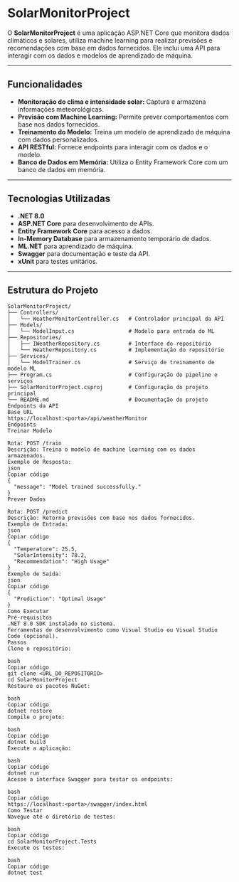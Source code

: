 # SolarMonitorProject

O **SolarMonitorProject** é uma aplicação ASP.NET Core que monitora dados climáticos e solares, utiliza machine learning para realizar previsões e recomendações com base em dados fornecidos. Ele inclui uma API para interagir com os dados e modelos de aprendizado de máquina.

---

## Funcionalidades

- **Monitoração do clima e intensidade solar:** Captura e armazena informações meteorológicas.
- **Previsão com Machine Learning:** Permite prever comportamentos com base nos dados fornecidos.
- **Treinamento do Modelo:** Treina um modelo de aprendizado de máquina com dados personalizados.
- **API RESTful:** Fornece endpoints para interagir com os dados e o modelo.
- **Banco de Dados em Memória:** Utiliza o Entity Framework Core com um banco de dados em memória.

---

## Tecnologias Utilizadas

- **.NET 8.0**
- **ASP.NET Core** para desenvolvimento de APIs.
- **Entity Framework Core** para acesso a dados.
- **In-Memory Database** para armazenamento temporário de dados.
- **ML.NET** para aprendizado de máquina.
- **Swagger** para documentação e teste da API.
- **xUnit** para testes unitários.

---

## Estrutura do Projeto

```plaintext
SolarMonitorProject/
├── Controllers/
│   └── WeatherMonitorController.cs   # Controlador principal da API
├── Models/
│   └── ModelInput.cs                 # Modelo para entrada do ML
├── Repositories/
│   ├── IWeatherRepository.cs         # Interface do repositório
│   └── WeatherRepository.cs          # Implementação do repositório
├── Services/
│   └── ModelTrainer.cs               # Serviço de treinamento de modelo ML
├── Program.cs                        # Configuração do pipeline e serviços
├── SolarMonitorProject.csproj        # Configuração do projeto principal
└── README.md                         # Documentação do projeto
Endpoints da API
Base URL
https://localhost:<porta>/api/weatherMonitor
Endpoints
Treinar Modelo

Rota: POST /train
Descrição: Treina o modelo de machine learning com os dados armazenados.
Exemplo de Resposta:
json
Copiar código
{
  "message": "Model trained successfully."
}
Prever Dados

Rota: POST /predict
Descrição: Retorna previsões com base nos dados fornecidos.
Exemplo de Entrada:
json
Copiar código
{
  "Temperature": 25.5,
  "SolarIntensity": 78.2,
  "Recommendation": "High Usage"
}
Exemplo de Saída:
json
Copiar código
{
  "Prediction": "Optimal Usage"
}
Como Executar
Pré-requisitos
.NET 8.0 SDK instalado no sistema.
Ferramentas de desenvolvimento como Visual Studio ou Visual Studio Code (opcional).
Passos
Clone o repositório:

bash
Copiar código
git clone <URL_DO_REPOSITORIO>
cd SolarMonitorProject
Restaure os pacotes NuGet:

bash
Copiar código
dotnet restore
Compile o projeto:

bash
Copiar código
dotnet build
Execute a aplicação:

bash
Copiar código
dotnet run
Acesse a interface Swagger para testar os endpoints:

bash
Copiar código
https://localhost:<porta>/swagger/index.html
Como Testar
Navegue até o diretório de testes:

bash
Copiar código
cd SolarMonitorProject.Tests
Execute os testes:

bash
Copiar código
dotnet test
